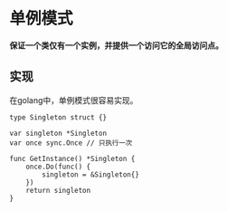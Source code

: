 # 单例模式

**保证一个类仅有一个实例，并提供一个访问它的全局访问点。**



## 实现

在golang中，单例模式很容易实现。

```
type Singleton struct {}

var singleton *Singleton
var once sync.Once // 只执行一次

func GetInstance() *Singleton {
	once.Do(func() {
		singleton = &Singleton{}
	})
	return singleton
}
```

